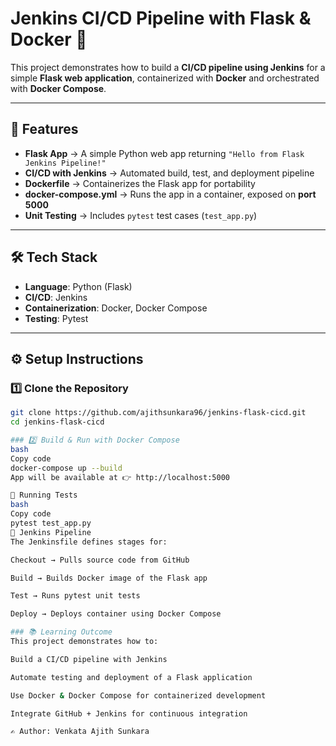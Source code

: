 # Jenkins CI/CD Pipeline with Flask & Docker 🐳  

This project demonstrates how to build a **CI/CD pipeline using Jenkins** for a simple **Flask web application**, containerized with **Docker** and orchestrated with **Docker Compose**.  

---

## 🚀 Features
- **Flask App** → A simple Python web app returning `"Hello from Flask Jenkins Pipeline!"`  
- **CI/CD with Jenkins** → Automated build, test, and deployment pipeline  
- **Dockerfile** → Containerizes the Flask app for portability  
- **docker-compose.yml** → Runs the app in a container, exposed on **port 5000**  
- **Unit Testing** → Includes `pytest` test cases (`test_app.py`)  

---

## 🛠️ Tech Stack
- **Language**: Python (Flask)  
- **CI/CD**: Jenkins  
- **Containerization**: Docker, Docker Compose  
- **Testing**: Pytest  

---

## ⚙️ Setup Instructions

### 1️⃣ Clone the Repository
```bash
git clone https://github.com/ajithsunkara96/jenkins-flask-cicd.git
cd jenkins-flask-cicd

### 2️⃣ Build & Run with Docker Compose
bash
Copy code
docker-compose up --build
App will be available at 👉 http://localhost:5000

🧪 Running Tests
bash
Copy code
pytest test_app.py
🔄 Jenkins Pipeline
The Jenkinsfile defines stages for:

Checkout → Pulls source code from GitHub

Build → Builds Docker image of the Flask app

Test → Runs pytest unit tests

Deploy → Deploys container using Docker Compose

### 📚 Learning Outcome
This project demonstrates how to:

Build a CI/CD pipeline with Jenkins

Automate testing and deployment of a Flask application

Use Docker & Docker Compose for containerized development

Integrate GitHub + Jenkins for continuous integration

✍️ Author: Venkata Ajith Sunkara
